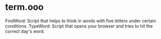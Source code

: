 # term.ooo

FindWord: Script that helps to think in words with five letters under certain conditions.
TypeWord: Script that opens your browser and tries to hit the correct day's word.